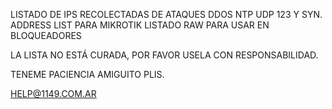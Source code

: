 
LISTADO DE IPS RECOLECTADAS DE ATAQUES DDOS NTP UDP 123 Y SYN.
ADDRESS LIST PARA MIKROTIK
LISTADO RAW PARA USAR EN BLOQUEADORES

LA LISTA NO ESTÁ CURADA, POR FAVOR USELA CON RESPONSABILIDAD.

TENEME PACIENCIA AMIGUITO PLIS.

HELP@1149.COM.AR

